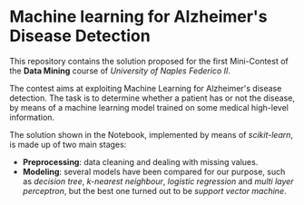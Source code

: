 # Machine learning for Alzheimer's Disease Detection
This repository contains the solution proposed for the first Mini-Contest of the **Data Mining** course of *University of Naples Federico II*.

The contest aims at exploiting Machine Learning for Alzheimer's disease detection. The task is to determine whether a patient has or not the disease, by means of a machine learning model trained on some medical high-level information.

The solution shown in the Notebook, implemented by means of *scikit-learn*, is made up of two main stages:
- **Preprocessing**: data cleaning and dealing with missing values.
- **Modeling**: several models have been compared for our purpose, such as *decision tree*, *k-nearest neighbour*, *logistic regression* and *multi layer perceptron*, but the best one turned out to be *support vector machine*.
